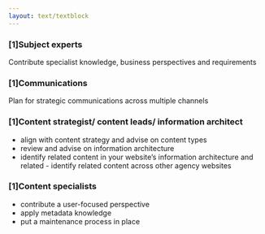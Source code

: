 ```yaml
---
layout: text/textblock
---
```


### [1]Subject experts
Contribute specialist knowledge, business perspectives and requirements

### [1]Communications
Plan for strategic communications across multiple channels

### [1]Content strategist/ content leads/ information architect
- align with content strategy and advise on content types
- review and advise on information architecture
- identify related content in your website’s information architecture and related - identify related content across other agency websites

### [1]Content specialists
- contribute a user-focused perspective
- apply metadata knowledge
- put a maintenance process in place

